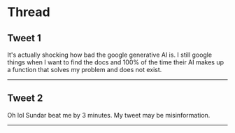 # Thread

## Tweet 1

It's actually shocking how bad the google generative AI is. I still google things when I want to find the docs and 100% of the time their AI makes up a function that solves my problem and does not exist.

---

## Tweet 2

Oh lol Sundar beat me by 3 minutes. My tweet may be misinformation.

---

